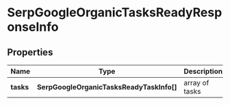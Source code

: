# SerpGoogleOrganicTasksReadyResponseInfo

## Properties

| Name | Type | Description | Notes |
|------------ | ------------- | ------------- | -------------|
**tasks** | **SerpGoogleOrganicTasksReadyTaskInfo[]** | array of tasks |[optional]|